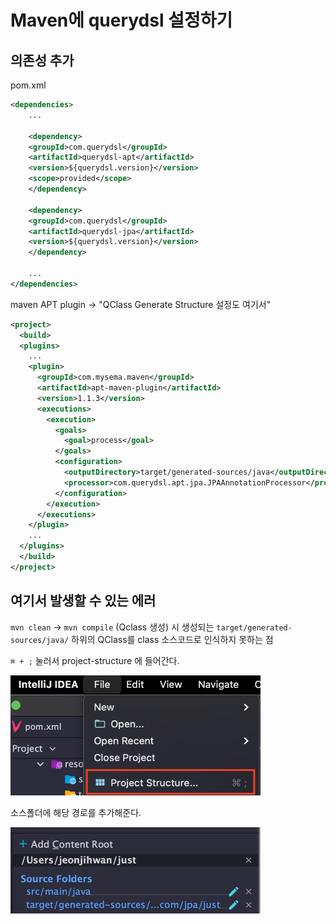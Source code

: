 # Maven에 querydsl 설정하기

## 의존성 추가

pom.xml
```xml
<dependencies>
    ...

    <dependency>
    <groupId>com.querydsl</groupId>
    <artifactId>querydsl-apt</artifactId>
    <version>${querydsl.version}</version>
    <scope>provided</scope>
    </dependency>

    <dependency>
    <groupId>com.querydsl</groupId>
    <artifactId>querydsl-jpa</artifactId>
    <version>${querydsl.version}</version>
    </dependency>

    ...
</dependencies>
```

maven APT plugin -> "QClass Generate Structure 설정도 여기서"

```xml
<project>
  <build>
  <plugins>
    ...
    <plugin>
      <groupId>com.mysema.maven</groupId>
      <artifactId>apt-maven-plugin</artifactId>
      <version>1.1.3</version>
      <executions>
        <execution>
          <goals>
            <goal>process</goal>
          </goals>
          <configuration>
            <outputDirectory>target/generated-sources/java</outputDirectory>
            <processor>com.querydsl.apt.jpa.JPAAnnotationProcessor</processor>
          </configuration>
        </execution>
      </executions>
    </plugin>
    ...
  </plugins>
  </build>
</project>
```

## 여기서 발생할 수 있는 에러

`mvn clean` -> `mvn compile` (Qclass 생성) 시 생성되는 `target/generated-sources/java/` 하위의 QClass를 class 소스코드로 인식하지 못하는 점

`⌘ + ;` 눌러서 project-structure 에 들어간다.

<img src="../../img/project-st.png" width="400px">

소스폴더에 해당 경로를 추가해준다.

<img src="../../img/add-source-folders.png" width="400px">
